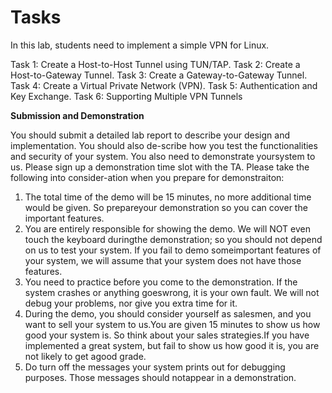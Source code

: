 #  Tasks

In this lab, students need to implement a simple VPN for Linux.

Task 1: Create a Host-to-Host Tunnel using TUN/TAP.
Task 2: Create a Host-to-Gateway Tunnel.
Task 3: Create a Gateway-to-Gateway Tunnel.
Task 4: Create a Virtual Private Network (VPN).
Task 5: Authentication and Key Exchange.
Task 6: Supporting Multiple VPN Tunnels

**Submission and Demonstration**

You should submit a detailed lab report to describe your design and implementation. You should also de-scribe how you test the functionalities and security of your system. You also need to demonstrate yoursystem to us. Please sign up a demonstration time slot with the TA. Please take the following into consider-ation when you prepare for demonstraiton:

1. The total time of the demo will be 15 minutes, no more additional time would be given. So prepareyour demonstration so you can cover the important features.
2. You are entirely responsible for showing the demo.  We will NOT even touch the keyboard duringthe demonstration;  so you should not depend on us to test your system.  If you fail to demo someimportant features of your system, we will assume that your system does not have those features.
3. You need to practice before you come to the demonstration.  If the system crashes or anything goeswrong, it is your own fault. We will not debug your problems, nor give you extra time for it.
4. During the demo, you should consider yourself as salesmen, and you want to sell your system to us.You are given 15 minutes to show us how good your system is.  So think about your sales strategies.If you have implemented a great system, but fail to show us how good it is, you are not likely to get agood grade.
5. Do turn off the messages your system prints out for debugging purposes. Those messages should notappear in a demonstration.